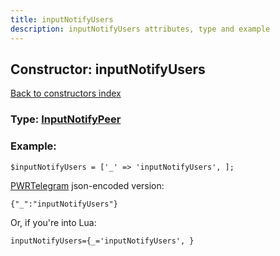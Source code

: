 ```yaml
---
title: inputNotifyUsers
description: inputNotifyUsers attributes, type and example
---
```

## Constructor: inputNotifyUsers  
[Back to constructors index](index.md)






### Type: [InputNotifyPeer](../types/InputNotifyPeer.md)


### Example:

```
$inputNotifyUsers = ['_' => 'inputNotifyUsers', ];
```  

[PWRTelegram](https://pwrtelegram.xyz) json-encoded version:

```
{"_":"inputNotifyUsers"}
```


Or, if you're into Lua:  


```
inputNotifyUsers={_='inputNotifyUsers', }

```


